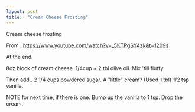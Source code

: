 ```yaml
---
layout: post
title:  "Cream Cheese Frosting"
---
```


Cream cheese frosting

From : https://www.youtube.com/watch?v=_5KTPgSY4zk&t=1209s

At the end.


8oz block of cream cheese.
1/4cup + 2 tbl olive oil.
Mix 'till fluffy

Then add..
2 1/4 cups powdered sugar.
A "little" cream? (Used 1 tbl)
1/2 tsp vanilla.

NOTE for next time, if there is one. Bump up the vanilla to 1 tsp. Drop the cream.

